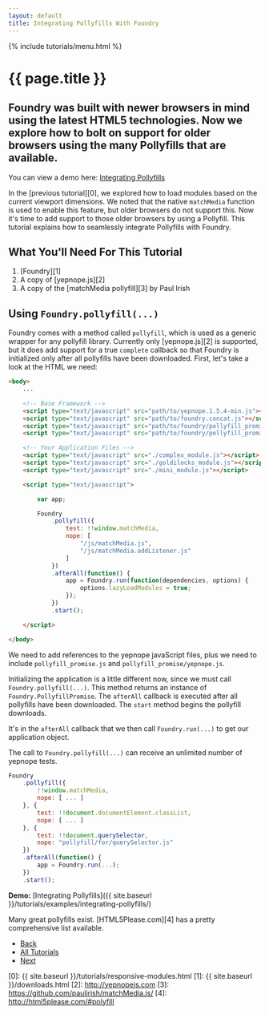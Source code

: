 ```yaml
---
layout: default
title: Integrating Pollyfills With Foundry
---
```


{% include tutorials/menu.html %}

# {{ page.title }}

<h2 class="intro">
    Foundry was built with newer browsers in mind using the latest HTML5
    technologies. Now we explore how to bolt on support for older browsers using
    the many Pollyfills that are available.
</h2>

<div class="info">
	<p>
		You can view a demo here:
		<a href="{{ site.baseurl }}/tutorials/examples/integrating-pollyfills/">Integrating Pollyfills</a>
	</p>
</div>

In the [previous tutorial][0], we explored how to load modules based on the
current viewport dimensions. We noted that the native `matchMedia` function is
used to enable this feature, but older browsers do not support this. Now it's
time to add support to those older browsers by using a Pollyfill. This tutorial
explains how to seamlessly integrate Pollyfills with Foundry.

## What You'll Need For This Tutorial

1. [Foundry][1]
2. A copy of [yepnope.js][2]
3. A copy of the [matchMedia pollyfill][3] by Paul Irish

## Using `Foundry.pollyfill(...)`

Foundry comes with a method called `pollyfill`, which is used as a generic
wrapper for any pollyfill library. Currently only [yepnope.js][2] is supported,
but it does add support for a true `complete` callback so that Foundry is
initialized only after all pollyfills have been downloaded. First, let's take a
look at the HTML we need:

```html
<body>
	...

	<!-- Base Framework -->
	<script type="text/javascript" src="path/to/yepnope.1.5.4-min.js"></script>
	<script type="text/javascript" src="path/to/foundry.concat.js"></script>
	<script type="text/javascript" src="path/to/foundry/pollyfill_promise.js"></script>
	<script type="text/javascript" src="path/to/foundry/pollyfill_promise/yepnope.js"></script>

	<!-- Your Application Files -->
	<script type="text/javascript" src="./complex_module.js"></script>
	<script type="text/javascript" src="./goldilocks_module.js"></script>
	<script type="text/javascript" src="./mini_module.js"></script>

	<script type="text/javascript">

		var app;

		Foundry
			.pollyfill({
				test: !!window.matchMedia,
				nope: [
					"/js/matchMedia.js",
					"/js/matchMedia.addListener.js"
				]
			})
			.afterAll(function() {
				app = Foundry.run(function(dependencies, options) {
					options.lazyLoadModules = true;
				});
			})
			.start();

	</script>

</body>
```

We need to add references to the yepnope javaScript files, plus we need to
include `pollyfill_promise.js` and `pollyfill_promise/yepnope.js`.

Initializing the application is a little different now, since we must call
`Foundry.pollyfill(...)`. This method returns an instance of
`Foundry.PollyfillPromise`. The `afterAll` callback is executed after all
pollyfills have been downloaded. The `start` method begins the pollyfill
downloads.

It's in the `afterAll` callback that we then call `Foundry.run(...)` to get our
application object.

The call to `Foundry.pollyfill(...)` can receive an unlimited number of yepnope
tests.

```javascript
Foundry
	.pollyfill({
		!!window.matchMedia,
		nope: [ ... ]
	}, {
		test: !!document.documentElement.classList,
		nope: [ ... ]
	}, {
		test: !!document.querySelector,
		nope: "pollyfill/for/querySelector.js"
	})
	.afterAll(function() {
		app = Foundry.run(...);
	})
	.start();
```

__Demo:__ [Integrating Pollyfills]({{ site.baseurl }}/tutorials/examples/integrating-pollyfills/)

Many great pollyfills exist. [HTML5Please.com][4] has a pretty comprehensive
list available.

<ul class="pagination">
    <li class="pagination-back"><a href="{{ site.baseurl }}/tutorials/responsive-modules.html" title="Back: Responsive Modules Using CSS3 Media Queries">Back</a></li>
    <li class="pagination-up"><a href="{{ site.baseurl }}/tutorials/">All Tutorials</a></li>
    <li class="pagination-next"><a href="{{ site.baseurl }}/tutorials/new-modules-on-the-fly.html" title="Next: Creating New Modules On The Fly">Next</a></li>
</ul>

[0]: {{ site.baseurl }}/tutorials/responsive-modules.html
[1]: {{ site.baseurl }}/downloads.html
[2]: http://yepnopejs.com
[3]: https://github.com/paulirish/matchMedia.js/
[4]: http://html5please.com/#polyfill
